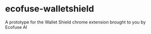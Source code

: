 # ecofuse-walletshield
A prototype for the Wallet Shield chrome extension brought to you by Ecofuse AI 
